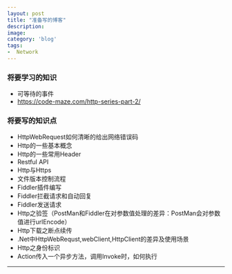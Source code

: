 ```yaml
---
layout: post
title: "准备写的博客"
description: 
image: 
category: 'blog'
tags:
-  Network
---
```


### 将要学习的知识
- 可等待的事件
- https://code-maze.com/http-series-part-2/


### 将要写的知识点
- HttpWebRequest如何清晰的给出网络错误码
- Http的一些基本概念
- Http的一些常用Header
- Restful API
- Http与Https
- 文件版本控制流程
- Fiddler插件编写
- Fiddler拦截请求和自动回复
- Fiddler发送请求
- Http之验签（PostMan和Fiddler在对参数值处理的差异：PostMan会对参数值进行urlEncode）
- Http下载之断点续传
- .Net中HttpWebRequst,webClient,HttpClient的差异及使用场景
- Http之身份标识
- Action传入一个异步方法，调用Invoke时，如何执行

-----
